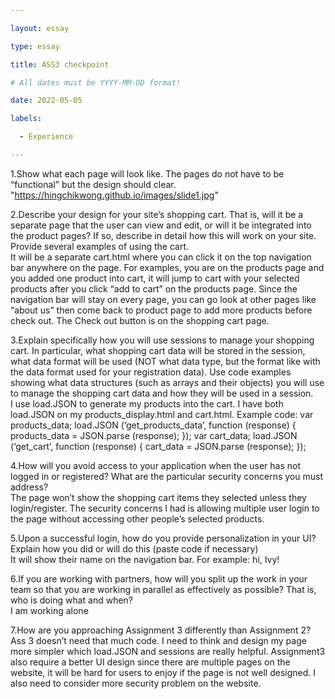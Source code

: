 ```yaml
---

layout: essay

type: essay

title: ASS3 checkpoint

# All dates must be YYYY-MM-DD format!

date: 2022-05-05

labels:

  - Experience

---
```

1.Show what each page will look like. The pages do not have to be “functional” but the design should clear.<br>
"https://hingchikwong.github.io/images/slide1.jpg"

2.Describe your design for your site’s shopping cart. That is, will it be a separate page that the user can view and edit, or will it be integrated into the product pages? If so, describe in detail how this will work on your site. Provide several examples of using the cart.<br>
It will be a separate cart.html where you can click it on the top navigation bar anywhere on the page. For examples, you are on the products page and you added one product into cart, it will jump to cart with your selected products after you click “add to cart” on the products page. Since the navigation bar will stay on every page, you can go look at other pages like “about us” then come back to product page to add more products before check out. The Check out button is on the shopping cart page.


3.Explain specifically how you will use sessions to manage your shopping cart. In particular, what shopping cart data will be stored in the session, what data format will be used (NOT what data type, but the format like with the data format used for your registration data). Use code examples showing what data structures (such as arrays and their objects) you will use to manage the shopping cart data and how they will be used in a session.<br>
I use load.JSON to generate my products into the cart. 
I have both load.JSON on my products_display.html and cart.html.
Example code:
var products_data;
load.JSON (‘get_products_data’, function (response) {
products_data = JSON.parse (response);
});
var cart_data;
load.JSON (‘get_cart’, function (response) {
cart_data = JSON.parse (response);
});
 

4.How will you avoid access to your application when the user has not logged in or registered? What are the particular security concerns you must address?<br>
The page won’t show the shopping cart items they selected unless they login/register. The security concerns I had is allowing multiple user login to the page without accessing other people’s selected products.


5.Upon a successful login, how do you provide personalization in your UI? Explain how you did or will do this (paste code if necessary)<br>
It will show their name on the navigation bar. For example: hi, Ivy!

6.If you are working with partners, how will you split up the work in your team so that you are working in parallel as effectively as possible? That is, who is doing what and when?<br>
I am working alone

7.How are you approaching Assignment 3 differently than Assignment 2?<br>
Ass 3 doesn’t need that much code. I need to think and design my page more simpler which load.JSON and sessions are really helpful. Assignment3 also require a better UI design since there are multiple pages on the website, it will be hard for users to enjoy if the page is not well designed. I also need to consider more security problem on the website.
